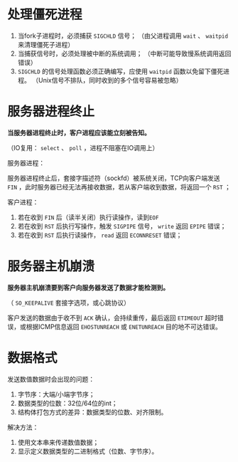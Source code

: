 # 处理僵死进程

1. 当fork子进程时，必须捕获 `SIGCHLD` 信号；
	（由父进程调用 `wait` 、 `waitpid` 来清理僵死子进程）
2. 当捕获信号时，必须处理被中断的系统调用；
   （中断可能导致慢系统调用返回错误）
3.  `SIGCHLD` 的信号处理函数必须正确编写，应使用 `waitpid` 函数以免留下僵死进程。
   （Unix信号不排队，同时收到的多个信号容易被忽略）



# 服务器进程终止

**当服务器进程终止时，客户进程应该能立刻被告知。**

（IO复用： `select` 、 `poll` ，进程不阻塞在IO调用上）

服务器进程：

服务器进程终止后，套接字描述符（sockfd）被系统关闭，TCP向客户端发送 `FIN` ，此时服务器已经无法再接收数据，若从客户端收到数据，将返回一个 `RST` ；

客户进程：

1. 若在收到 `FIN` 后（读半关闭）执行读操作，读到`EOF`
2. 若在收到 `RST` 后执行写操作，触发 `SIGPIPE` 信号， `write` 返回 `EPIPE` 错误；
3. 若在收到 `RST` 后执行读操作， `read` 返回 `ECONNRESET` 错误；



# 服务器主机崩溃

**服务器主机崩溃要到客户向服务器发送了数据才能检测到。**

（ `SO_KEEPALIVE` 套接字选项，或心跳协议）

客户发送的数据由于收不到 `ACK` 确认，会持续重传，最后返回 `ETIMEOUT` 超时错误，或根据ICMP信息返回 `EHOSTUNREACH` 或 `ENETUNREACH` 目的地不可达错误。



# 数据格式

发送数值数据时会出现的问题：

1. 字节序：大端/小端字节序；
2. 数据类型的位数：32位/64位的int；
3. 结构体打包方式的差异：数据类型的位数、对齐限制。

解决方法：

1. 使用文本串来传递数值数据；
2. 显示定义数据类型的二进制格式（位数、字节序）。